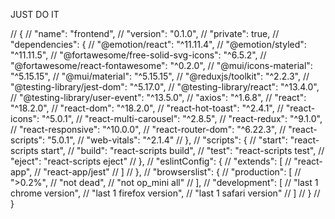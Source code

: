 JUST DO IT

// {
//   "name": "frontend",
//   "version": "0.1.0",
//   "private": true,
//   "dependencies": {
//     "@emotion/react": "^11.11.4",
//     "@emotion/styled": "^11.11.5",
//     "@fortawesome/free-solid-svg-icons": "^6.5.2",
//     "@fortawesome/react-fontawesome": "^0.2.0",
//     "@mui/icons-material": "^5.15.15",
//     "@mui/material": "^5.15.15",
//     "@reduxjs/toolkit": "^2.2.3",
//     "@testing-library/jest-dom": "^5.17.0",
//     "@testing-library/react": "^13.4.0",
//     "@testing-library/user-event": "^13.5.0",
//     "axios": "^1.6.8",
//     "react": "^18.2.0",
//     "react-dom": "^18.2.0",
//     "react-hot-toast": "^2.4.1",
//     "react-icons": "^5.0.1",
//     "react-multi-carousel": "^2.8.5",
//     "react-redux": "^9.1.0",
//     "react-responsive": "^10.0.0",
//     "react-router-dom": "^6.22.3",
//     "react-scripts": "5.0.1",
//     "web-vitals": "^2.1.4"
//   },
//   "scripts": {
//     "start": "react-scripts start",
//     "build": "react-scripts build",
//     "test": "react-scripts test",
//     "eject": "react-scripts eject"
//   },
//   "eslintConfig": {
//     "extends": [
//       "react-app",
//       "react-app/jest"
//     ]
//   },
//   "browserslist": {
//     "production": [
//       ">0.2%",
//       "not dead",
//       "not op_mini all"
//     ],
//     "development": [
//       "last 1 chrome version",
//       "last 1 firefox version",
//       "last 1 safari version"
//     ]
//   }
// }
